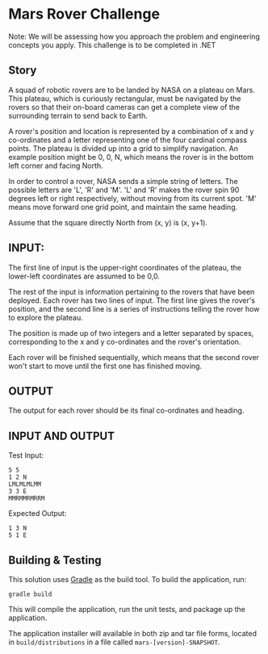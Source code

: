 # Mars Rover Challenge

Note: We will be assessing how you approach the problem and engineering concepts you apply.
This challenge is to be completed in .NET

## Story

A squad of robotic rovers are to be landed by NASA on a plateau on Mars. This plateau, which is
curiously rectangular, must be navigated by the rovers so that their on-board cameras can get a
complete view of the surrounding terrain to send back to Earth.

A rover's position and location is represented by a combination of x and y co-ordinates and a
letter representing one of the four cardinal compass points. The plateau is divided up into a grid
to simplify navigation. An example position might be 0, 0, N, which means the rover is in the
bottom left corner and facing North.

In order to control a rover, NASA sends a simple string of letters. The possible letters are 'L', 'R'
and 'M'. 'L' and 'R' makes the rover spin 90 degrees left or right respectively, without moving
from its current spot. 'M' means move forward one grid point, and maintain the same heading.

Assume that the square directly North from (x, y) is (x, y+1).

## INPUT:

The first line of input is the upper-right coordinates of the plateau, the lower-left coordinates
are assumed to be 0,0.

The rest of the input is information pertaining to the rovers that have been deployed. Each
rover has two lines of input. The first line gives the rover's position, and the second line is a
series of instructions telling the rover how to explore the plateau.

The position is made up of two integers and a letter separated by spaces, corresponding to the
x and y co-ordinates and the rover's orientation.

Each rover will be finished sequentially, which means that the second rover won't start to move
until the first one has finished moving.

## OUTPUT

The output for each rover should be its final co-ordinates and heading.

## INPUT AND OUTPUT

Test Input:

```
5 5
1 2 N
LMLMLMLMM
3 3 E
MMRMMRMRRM

```

Expected Output:

```
1 3 N
5 1 E
```

## Building & Testing

This solution uses [Gradle](https://gradle.org/) as the build tool. To build the application, run:

```
gradle build
```

This will compile the application, run the unit tests, and package up the application.

The application installer will available in both zip and tar file forms, located in `build/distributions` in a file called `mars-[version]-SNAPSHOT`.
